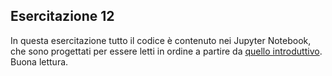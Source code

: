 ## Esercitazione 12

In questa esercitazione tutto il codice è contenuto nei Jupyter Notebook, che sono progettati per essere letti in ordine
a partire da [quello introduttivo](my-12.ipynb). Buona lettura.